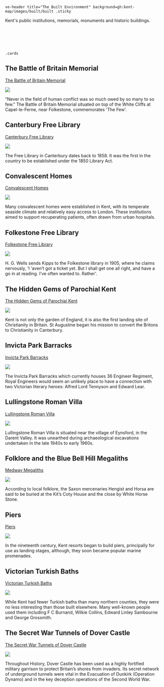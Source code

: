`ve-header title="The Built Environment" background=gh:kent-map/images/built/built .sticky`

Kent's public institutions, memorials, monuments and historic buildings.

# &nbsp; 
`.cards`

## The Battle of Britain Memorial

[The Battle of Britain Memorial](/20c/20c-battle-of-britain-memorial)

![](https://raw.githubusercontent.com/kent-map/images/main/thumbnails/built_The_Battle_of_Britain_Memorial.jpg)

“Never in the field of human conflict was so much owed by so many to so few.” The Battle of Britain Memorial situated on top of the White Cliffs at Capel-le-Ferne, near Folkestone, commemorates 'The Few'.

## Canterbury Free Library

[Canterbury Free Library](/19c/19c-canterbury-free-library)

![](https://raw.githubusercontent.com/kent-map/images/main/thumbnails/placesad_Canterbury_in_the_19th_century.jpg)

The Free Library in Canterbury dates back to 1858. It was the first in the country to be established under the 1850 Library Act.

## Convalescent Homes

[Convalescent Homes](/19c/19c-convalescent-homes)

![](https://raw.githubusercontent.com/kent-map/images/main/thumbnails/built_Convalescent_Homes.jpg)

Many convalescent homes were established in Kent, with its temperate seaside climate and relatively easy access to London. These institutions aimed to support recuperating patients, often drawn from urban hospitals.

## Folkestone Free Library

[Folkestone Free Library](/19c/19c-folkestone-free-library)

![](https://raw.githubusercontent.com/kent-map/images/main/thumbnails/built_Folkestone_Free_Library.jpg)

H. G. Wells sends Kipps to the Folkestone library in 1905, where he claims nervously, ‘I ‘aven’t got a ticket yet. But I shall get one all right, and have a go in at reading. I’ve often wanted to. Rather'.

## The Hidden Gems of Parochial Kent

[The Hidden Gems of Parochial Kent](/churches/overview)

![](https://raw.githubusercontent.com/kent-map/images/main/thumbnails/religion_The_Hidden_Gems_of_Parochial_Kent.jpg)

Kent is not only the garden of England, it is also the first landing site of Christianity in Britain. St Augustine began his mission to convert the Britons to Christianity in Canterbury.

## Invicta Park Barracks

[Invicta Park Barracks](/built/invicta-park-barracks)

![](https://raw.githubusercontent.com/kent-map/images/main/thumbnails/built_Invicta_Park_Barracks.jpg)

The Invicta Park Barracks which currently houses 36 Engineer Regiment, Royal Engineers would seem an unlikely place to have a connection with two Victorian literary heroes: Alfred Lord Tennyson and Edward Lear.

## Lullingstone Roman Villa

[Lullingstone Roman Villa](/built/lullingstone-roman-villa)

![](https://raw.githubusercontent.com/kent-map/images/main/thumbnails/built_Lullingstone_Roman_Villa.jpg)

Lullingstone Roman Villa is situated near the village of Eynsford, in the Darent Valley. It was unearthed during archaeological excavations undertaken in the late 1940s to early 1960s.

## Folklore and the Blue Bell Hill Megaliths

[Medway Megaliths](/built/megaliths)

![](https://raw.githubusercontent.com/kent-map/images/main/thumbnails/kits_coty.JPG)

According to local folklore, the Saxon mercenaries Hengist and Horsa are said to be buried at the Kit’s Coty House and the close by White Horse Stone.

## Piers

[Piers](/built/piers)

![](https://raw.githubusercontent.com/kent-map/images/main/thumbnails/poetry_Impressions_from_a_bolt_hole.jpg)

In the nineteenth century, Kent resorts began to build piers, principally for use as landing stages, although, they soon became popular marine promenades.

## Victorian Turkish Baths

[Victorian Turkish Baths](/19c/19c-turkish-baths)

![](https://raw.githubusercontent.com/kent-map/images/main/thumbnails/built_Victorian_Turkish_Baths.jpg)

While Kent had fewer Turkish baths than many northern counties, they were no less interesting than those built elsewhere. Many well-known people used them including F C Burnand, Wilkie Collins, Edward Linley Sambourne and George Grossmith. 

## The Secret War Tunnels of Dover Castle

[The Secret War Tunnels of Dover Castle](/20c/20c-secret-tunnels)

![](https://raw.githubusercontent.com/kent-map/images/main/thumbnails/built_The_Secret_War_Tunnels_of_Dover_Castle.jpg)

Throughout History, Dover Castle has been used as a highly fortified military garrison to protect Britain’s shores from invaders. Its secret network of underground tunnels were vital in the Evacuation of Dunkirk (Operation Dynamo) and in the key deception operations of the Second World War.


